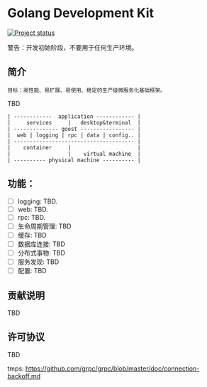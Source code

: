
# Golang Development Kit

[![Project status](https://img.shields.io/badge/status-Experimental-red.svg)](#status)

警告：开发初始阶段，不要用于任何生产环境。


## 简介
```
目标：高性能、易扩展、易使用、稳定的生产级微服务化基础框架。
```
TBD

```
| ------------  application ------------ |
|     services     |   desktop&terminal  |
| -------------- goost ----------------- |
|  web | logging | rpc | data | config.. |
| -------------------------------------- |
|    container     |                     |
|                  |    virtual machine  |
| ---------- physical machine ---------- |
```

## 功能：
- [ ] logging: TBD.
- [ ] web: TBD.
- [ ] rpc: TBD.
- [ ] 生命周期管理: TBD
- [ ] 缓存: TBD
- [ ] 数据库连接: TBD
- [ ] 分布式事物: TBD
- [ ] 服务发现: TBD
- [ ] 配置: TBD

## 贡献说明
TBD

## 许可协议
TBD



tmps:
https://github.com/grpc/grpc/blob/master/doc/connection-backoff.md
